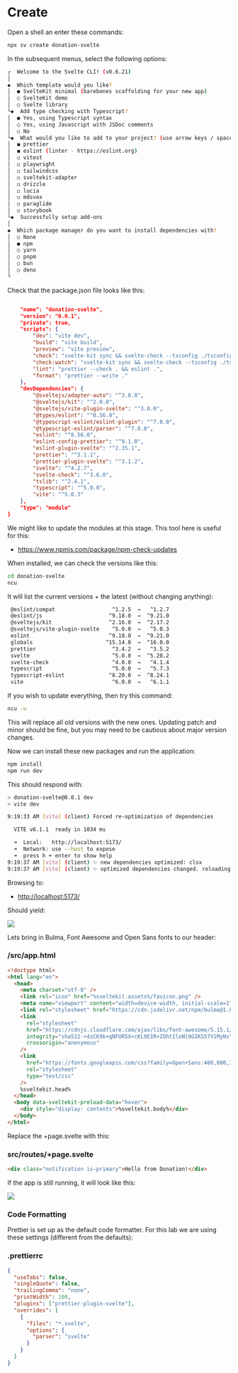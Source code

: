 # Create

Open a shell an enter these commands:

~~~bash
npx sv create donation-svelte
~~~

In the subsequent menus, select the following options:

~~~bash
┌  Welcome to the Svelte CLI! (v0.6.21)
│
◆  Which template would you like?
│  ● SvelteKit minimal (barebones scaffolding for your new app)
│  ○ SvelteKit demo
│  ○ Svelte library
└◆  Add type checking with Typescript?
│  ● Yes, using Typescript syntax
│  ○ Yes, using Javascript with JSDoc comments
│  ○ No
└◆  What would you like to add to your project? (use arrow keys / space bar)
│  ◼ prettier
│  ◼ eslint (linter - https://eslint.org)
│  ◻ vitest
│  ◻ playwright
│  ◻ tailwindcss
│  ◻ sveltekit-adapter
│  ◻ drizzle
│  ◻ lucia
│  ◻ mdsvex
│  ◻ paraglide
│  ◻ storybook
└◆  Successfully setup add-ons
│
◆  Which package manager do you want to install dependencies with?
│  ○ None
│  ● npm
│  ○ yarn
│  ○ pnpm
│  ○ bun
│  ○ deno
└
~~~

Check that the package.json file looks like this:

~~~json

	"name": "donation-svelte",
	"version": "0.0.1",
	"private": true,
	"scripts": {
		"dev": "vite dev",
		"build": "vite build",
		"preview": "vite preview",
		"check": "svelte-kit sync && svelte-check --tsconfig ./tsconfig.json",
		"check:watch": "svelte-kit sync && svelte-check --tsconfig ./tsconfig.json --watch",
		"lint": "prettier --check . && eslint .",
		"format": "prettier --write ."
	},
	"devDependencies": {
		"@sveltejs/adapter-auto": "^3.0.0",
		"@sveltejs/kit": "^2.0.0",
		"@sveltejs/vite-plugin-svelte": "^3.0.0",
		"@types/eslint": "^8.56.0",
		"@typescript-eslint/eslint-plugin": "^7.0.0",
		"@typescript-eslint/parser": "^7.0.0",
		"eslint": "^8.56.0",
		"eslint-config-prettier": "^9.1.0",
		"eslint-plugin-svelte": "^2.35.1",
		"prettier": "^3.1.1",
		"prettier-plugin-svelte": "^3.1.2",
		"svelte": "^4.2.7",
		"svelte-check": "^3.6.0",
		"tslib": "^2.4.1",
		"typescript": "^5.0.0",
		"vite": "^5.0.3"
	},
	"type": "module"
}
~~~

We might like to update the modules at this stage. This tool here is useful for this:

- <https://www.npmjs.com/package/npm-check-updates>

When installed, we can check the versions like this:

~~~bash
cd donation-svelte
ncu
~~~

It will list the current versions + the latest (without changing anything):

~~~bash
 @eslint/compat                  ^1.2.5  →   ^1.2.7     
 @eslint/js                     ^9.18.0  →  ^9.21.0     
 @sveltejs/kit                  ^2.16.0  →  ^2.17.2     
 @sveltejs/vite-plugin-svelte    ^5.0.0  →   ^5.0.3     
 eslint                         ^9.18.0  →  ^9.21.0     
 globals                       ^15.14.0  →  ^16.0.0     
 prettier                        ^3.4.2  →   ^3.5.2     
 svelte                          ^5.0.0  →  ^5.20.2     
 svelte-check                    ^4.0.0  →   ^4.1.4     
 typescript                      ^5.0.0  →   ^5.7.3     
 typescript-eslint              ^8.20.0  →  ^8.24.1     
 vite                            ^6.0.0  →   ^6.1.1  
~~~

If you wish to update everything, then try this command:

~~~bash
ncu -u
~~~

This will replace all old versions with the new ones. Updating patch and minor should be fine, but you may need to be cautious about major version changes.

Now we can install these new packages and run the application:

~~~bash
npm install
npm run dev
~~~

This should respond with:

~~~bash
> donation-svelte@0.0.1 dev
> vite dev

9:19:33 AM [vite] (client) Forced re-optimization of dependencies

  VITE v6.1.1  ready in 1034 ms

  ➜  Local:   http://localhost:5173/
  ➜  Network: use --host to expose
  ➜  press h + enter to show help
9:19:37 AM [vite] (client) ✨ new dependencies optimized: clsx
9:19:37 AM [vite] (client) ✨ optimized dependencies changed. reloading
~~~

Browsing to:

- <http://localhost:5173/>

Should yield:

![](img/01.png)

Lets bring in Bulma, Font Awesome and Open Sans fonts to our header:

### /src/app.html

~~~html
<!doctype html>
<html lang="en">
  <head>
    <meta charset="utf-8" />
    <link rel="icon" href="%sveltekit.assets%/favicon.png" />
    <meta name="viewport" content="width=device-width, initial-scale=1" />
    <link rel="stylesheet" href="https://cdn.jsdelivr.net/npm/bulma@1.0.0/css/bulma.min.css" />
    <link
      rel="stylesheet"
      href="https://cdnjs.cloudflare.com/ajax/libs/font-awesome/5.15.1/css/all.min.css"
      integrity="sha512-+4zCK9k+qNFUR5X+cKL9EIR+ZOhtIloNl9GIKS57V1MyNsYpYcUrUeQc9vNfzsWfV28IaLL3i96P9sdNyeRssA=="
      crossorigin="anonymous"
    />
    <link
      href="https://fonts.googleapis.com/css?family=Open+Sans:400,600,300"
      rel="stylesheet"
      type="text/css"
    />
    %sveltekit.head%
  </head>
  <body data-sveltekit-preload-data="hover">
    <div style="display: contents">%sveltekit.body%</div>
  </body>
</html>
~~~

Replace the +page.svelte with this:

### src/routes/+page.svelte

~~~html
<div class="notification is-primary">Hello from Donation!</div>
~~~

If the app is still running, it will look like this:

![](img/20.png)

### Code Formatting

Prettier is set up as the default code formatter. For this lab we are using these settings (different from the defaults):

### .prettierrc

~~~json
{
  "useTabs": false,
  "singleQuote": false,
  "trailingComma": "none",
  "printWidth": 100,
  "plugins": ["prettier-plugin-svelte"],
  "overrides": [
    {
      "files": "*.svelte",
      "options": {
        "parser": "svelte"
      }
    }
  ]
}
~~~

